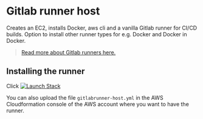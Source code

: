 # Gitlab runner host

Creates an EC2, installs Docker, aws cli and a vanilla Gitlab runner for CI/CD builds. Option to install other runner types for e.g. Docker and Docker in Docker.


> <a href="https://docs.gitlab.com/ee/ci/runners" target="_blank">Read more about Gitlab runners here.</a>

## Installing the runner
Click [![Launch Stack](https://cdn.rawgit.com/buildkite/cloudformation-launch-stack-button-svg/master/launch-stack.svg)](https://console.aws.amazon.com/cloudformation/home#/stacks/new?stackName=gitlab-runner&amp;templateURL=https://s3-eu-west-1.amazonaws.com/scaniadevtools-cf-templates/gitlabrunner-host.yml) 

You can also upload the file `gitlabrunner-host.yml` in the AWS Cloudformation console of the AWS account where you want to have the runner.


